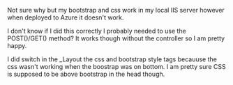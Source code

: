 
Not sure why but my bootstrap and css work in my local IIS server however when deployed to Azure it doesn't work. 

I don't know if I did this correctly I probably needed to use the POST()/GET() method? It works though without the controller so I am pretty happy. 

I did switch in the _Layout the css and bootstrap style tags becauuse the css wasn't working when the boostrap was on bottom. I am pretty sure CSS is supposed to be above bootstrap in the head though. 
